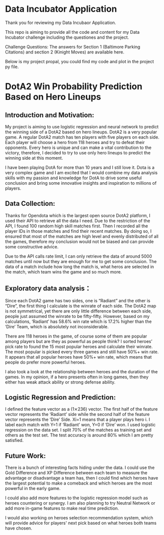 # Data Incubator Application
Thank you for reviewing my Data Incubaor Application.

This repo is aiming  to provide all the code and content for my Data Incubator challenge including the questiones and the project.

Challenge Questions:
The answers for Section 1 (Baltimore Parking Citations) and section 2 (Kinight Moves) are available here.

Below is my project propal, you could find my code and plot in the project py file.

# DotA2 Win Probability Prediction Based on Hero Lineups
## Introduction and Motivation:
My project is aiming to use logistic regression and neural network to predict the winning side of a DotA2 based on hero lineups. DotA2 is a very popular game. A regular DotA2 match has ten players with five players on each side. Each player will choose a hero from 118 heroes and try to defeat their opponents. Every hero is unique and can make a vital contribution to the victory, therefore, I decided to try to use only hero lineups to predict the winning side at this moment. 

I have been playing DotA for more than 10 years and I still love it. Dota is a very complex game and I am excited that I would combine my data analysis skills with my passion and knowledge for  DotA to drive some useful conclusion and bring some innovative insights and inspiration to millions of players.  
## Data Collection:
Thanks for Opendota which is the largest open source DotA2 platform, I used their API to retrieve all the data I need. Due to the restriction of the API, I found 100 random high skill matches first. Then I recorded all the player IDs in those matches and find their recent matches. By doing so, I ensured that most of the matches are high level and evenly distributed of all the games, therefore my conclusion would not be biased and can provide some constructive advice.

Due to the API calls rate limit, I can only retrieve the data of around 5000 matches until now but they are enough for me to get some conclusion. The data of a match include how long the match is, what heros are selected in the match, which team wins the game and so much more.  

## Exploratory data analysis：
Since each DotA2 game has two sides, one is “Radiant” and the other is “Dire”, the first thing I calculate is the winrate of each side. The DotA2 map is not symmetrical, yet there are only little difference between each side, people just assumed the winrate to be fifty-fifty. However, based on my calculations, ‘Radiant’ has 58.6% win rate which is 17.2% higher than the ‘Dire’ Team, which is absolutely not inconsiderable.  

There are 118 heroes in the game, of course some of them are popular among players but are they as powerful as people think? I sorted heroes’ pick rate to found the 15 most popular heroes and calculate their winrate. The most popular is picked every three games and still have 50%+ win rate. It appears that all popular heroes have 50%+ win rate, which means that people do prefer more powerful heroes.   

I also took a look at the relationship between heroes and the duration of the games. In my opinion, if a hero presents often in long games, then they either has weak attack ability or strong defense ability.   

## Logistic Regression and Prediction:
I defined the feature vector as a (1⨯236) vector. The first half of the feature vector represents the ‘Radiant’ side while the second half of the feature vector represents the ‘Dire’ Side. Xi=1  means that a player plays hero i. I label each match with Y=1 if ‘Radiant’ won, Y=0 if ‘Dire’ won. I used logistic regression on the data set. I split 70% of the matches as training set and others as the test set. The test accuracy is around 80% which I am pretty satisfied.  

## Future Work:
There is a bunch of interesting facts hiding under the data. I could use the Gold Difference and XP Difference between each team to measure the advantage or disadvantage a team has, then I could find which heroes have the largest potential to make a comeback and which heroes are the most powerful in the early game.  

I could also add more features to the logistic regression model such as heroes countering or synergy. I am also planning to try Neutral Network or add more in-game features to make real time prediction.  

I would also working on heroes selection recommendation system, which will provide advice for players' next pick based on what heroes both teams have chosen.
